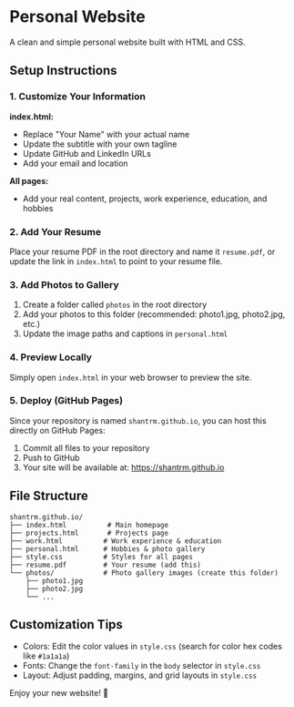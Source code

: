 # Personal Website

A clean and simple personal website built with HTML and CSS.

## Setup Instructions

### 1. Customize Your Information

**index.html:**
- Replace "Your Name" with your actual name
- Update the subtitle with your own tagline
- Update GitHub and LinkedIn URLs
- Add your email and location

**All pages:**
- Add your real content, projects, work experience, education, and hobbies

### 2. Add Your Resume

Place your resume PDF in the root directory and name it `resume.pdf`, or update the link in `index.html` to point to your resume file.

### 3. Add Photos to Gallery

1. Create a folder called `photos` in the root directory
2. Add your photos to this folder (recommended: photo1.jpg, photo2.jpg, etc.)
3. Update the image paths and captions in `personal.html`

### 4. Preview Locally

Simply open `index.html` in your web browser to preview the site.

### 5. Deploy (GitHub Pages)

Since your repository is named `shantrm.github.io`, you can host this directly on GitHub Pages:

1. Commit all files to your repository
2. Push to GitHub
3. Your site will be available at: https://shantrm.github.io

## File Structure

```
shantrm.github.io/
├── index.html          # Main homepage
├── projects.html       # Projects page
├── work.html          # Work experience & education
├── personal.html      # Hobbies & photo gallery
├── style.css          # Styles for all pages
├── resume.pdf         # Your resume (add this)
└── photos/            # Photo gallery images (create this folder)
    ├── photo1.jpg
    ├── photo2.jpg
    └── ...
```

## Customization Tips

- Colors: Edit the color values in `style.css` (search for color hex codes like `#1a1a1a`)
- Fonts: Change the `font-family` in the `body` selector in `style.css`
- Layout: Adjust padding, margins, and grid layouts in `style.css`

Enjoy your new website! 🎉


